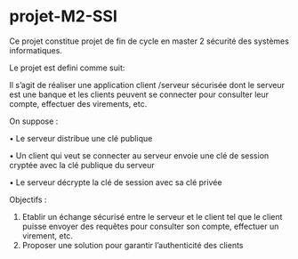 # projet-M2-SSI
Ce projet constitue projet de fin de cycle en master 2 sécurité des systèmes informatiques.

Le projet est defini comme suit:

Il s’agit de réaliser une application client /serveur sécurisée dont le serveur
est une banque et les clients peuvent se connecter pour consulter leur
compte, effectuer des virements, etc.

On suppose :

• Le serveur distribue une clé publique

• Un client qui veut se connecter au serveur envoie une clé de
session cryptée avec la clé publique du serveur

• Le serveur décrypte la clé de session avec sa clé privée

Objectifs :

1. Etablir un échange sécurisé entre le serveur et le client tel que le
client puisse envoyer des requêtes pour consulter son compte,
effectuer un virement, etc.
2. Proposer une solution pour garantir l’authenticité des clients
